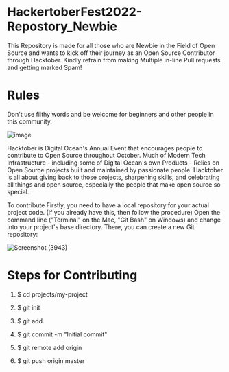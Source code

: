 # HackertoberFest2022-Repostory_Newbie
This Repository is made for all those who are Newbie in the Field of Open Source and wants to kick off their journey as an Open Source Contributor through Hacktober. Kindly refrain from making Multiple in-line Pull requests and getting marked Spam!

# Rules 

Don't use filthy words and be welcome for beginners and other people in this community.

![image](https://user-images.githubusercontent.com/83905981/193395333-8f63875b-f578-4371-8376-56279e3bc46f.png)

Hacktober is Digital Ocean's Annual Event that encourages people to contribute to Open Source throughout October. Much of Modern Tech Infrastructure - including some of Digital Ocean's own Products - Relies on Open Source projects built and maintained by passionate people. Hacktober is all about giving back to those projects, sharpening skills, and celebrating all things and open source, especially the people that make open source so special.

To contribute Firstly, you need to have a local repository for your actual project code. (If you already have this, then follow the procedure) Open the command line ("Terminal" on the Mac, "Git Bash" on Windows) and change into your project's base directory. There, you can create a new Git repository:

![Screenshot (3943)](https://user-images.githubusercontent.com/83905981/193474798-e0f3258c-7b6e-40fd-afdc-62252bcb7588.png)

# Steps for Contributing

1. $ cd projects/my-project

2. $ git init

3. $ git add.

4. $ git commit -m "Initial commit"

5. $ git remote add origin

6. $ git push origin master
